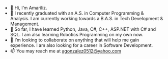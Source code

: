 - 👋 Hi, I’m Amariliz.
- 👀 I recently graduated with an A.S. in Computer Programming & Analysis. I am currently working towards a B.A.S. in Tech Development & Management.
- 🌱 So far, I have learned Python, Java, C#, C++, ASP.NET with C# and SQL. I am also learning Robotics Programming on my own now.
- 💞️ I’m looking to collaborate on anything that will help me gain experience. I am also looking for a career in Software Development.
- 📫 You may reach me at agonzalez0512@yahoo.com

<!---
Amariliz0512/Amariliz0512 is a ✨ special ✨ repository because its `README.md` (this file) appears on your GitHub profile.
You can click the Preview link to take a look at your changes.
--->
